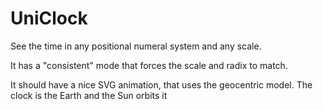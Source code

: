 # UniClock
See the time in any positional numeral system and any scale.

It has a "consistent" mode that forces the scale and radix to match.

It should have a nice SVG animation, that uses the geocentric model. The clock is the Earth and the Sun orbits it
